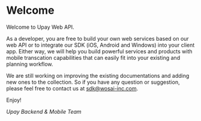 # Welcome

Welcome to Upay Web API.

As a developer, you are free to build your own web services based on our web API or to integrate our SDK (iOS, Android and Windows) into your client app. Either way, we will help you build powerful services and products with mobile transcation capabilities that can easily fit into your existing and planning workflow.

We are still working on improving the existing documentations and adding new ones to the collection. So if you have any question or suggestion, please feel free to contact us at <sdk@wosai-inc.com>.

Enjoy!

*Upay Backend & Mobile Team*